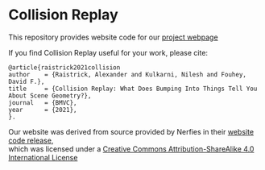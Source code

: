 # Collision Replay

This repository provides website code for our [project webpage](https://araistrick.github.io/collisionreplay)

If you find Collision Replay useful for your work, please cite:
```
@article{raistrick2021collision
author    = {Raistrick, Alexander and Kulkarni, Nilesh and Fouhey, David F.},
title     = {Collision Replay: What Does Bumping Into Things Tell You About Scene Geometry?},
journal   = {BMVC},
year      = {2021},
}.
```

Our website was derived from source provided by Nerfies in their [website code release](https://github.com/nerfies/nerfies.github.io), </a><br />which was licensed under a <a rel="license" href="http://creativecommons.org/licenses/by-sa/4.0/">Creative Commons Attribution-ShareAlike 4.0 International License</a>